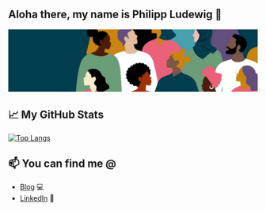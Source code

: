 ## Aloha there, my name is Philipp Ludewig 👋

<img src="./images/tw_banner.jpeg" alt="Banner for some colors"/>

## 📈 My GitHub Stats

[![Top Langs](https://github-readme-stats.vercel.app/api/top-langs/?username=diesdasjenes&layout=compact)](https://github.com/diesdasjenes/github-readme-stats)

## 📫 You can find me @
<!-- YOU-CAN-FIND-ME:START -->
- [Blog](https://blog.philippludewig.de) 💻
- [LinkedIn](https://www.linkedin.com/in/philipp-ludewig-8574aa9b/) 💼
<!-- YOU-CAN-FIND-ME:END -->

<!--
**DiesDasJenes/diesdasjenes** is a ✨ _special_ ✨ repository because its `README.md` (this file) appears on your GitHub profile.

Here are some ideas to get you started:

- 🔭 I’m currently working on ...
- 🌱 I’m currently learning ...
- 👯 I’m looking to collaborate on ...
- 🤔 I’m looking for help with ...
- 💬 Ask me about ...
- 📫 How to reach me: ...
- 😄 Pronouns: ...
- ⚡ Fun fact: ...
-->
